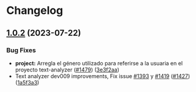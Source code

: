 # Changelog

## [1.0.2](https://github.com/unjust/bootcamp/compare/text-analyzer-v1.0.1...text-analyzer-v1.0.2) (2023-07-22)


### Bug Fixes

* **project:** Arregla el género utilizado para referirse a la usuaria en el proyecto text-analyzer ([#1479](https://github.com/unjust/bootcamp/issues/1479)) ([3e3f2aa](https://github.com/unjust/bootcamp/commit/3e3f2aa92acdee5c57e3b931c0eb7b403af62f7e))
* Text analyzer dev009 improvements, Fix issue [#1393](https://github.com/unjust/bootcamp/issues/1393) y [#1419](https://github.com/unjust/bootcamp/issues/1419) ([#1427](https://github.com/unjust/bootcamp/issues/1427)) ([1a5f3a3](https://github.com/unjust/bootcamp/commit/1a5f3a358dec27ec35b859b65fdd764b9d9ccd09))
